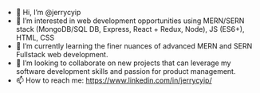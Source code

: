 - 👋  Hi, I’m @jerrycyip
- 👀  I’m interested in web development opportunities using MERN/SERN stack (MongoDB/SQL DB, Express, React + Redux, Node), JS (ES6+), HTML, CSS 
- 🌱  I’m currently learning the finer nuances of advanced MERN and SERN Fullstack web development.
- 💞️  I’m looking to collaborate on new projects that can leverage my software development skills and passion for product management.
- 📫  How to reach me: https://www.linkedin.com/in/jerrycyip/

<!---
jerrycyip/jerrycyip is a ✨ special ✨ repository because its `README.md` (this file) appears on your GitHub profile.
You can click the Preview link to take a look at your changes.
--->
